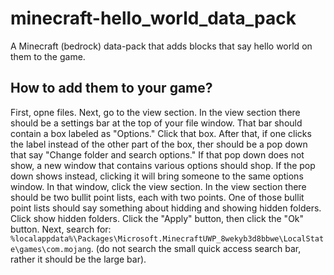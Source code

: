 # minecraft-hello_world_data_pack
A Minecraft (bedrock) data-pack that adds blocks that say hello world on them to the game.

## How to add them to your game?
First, opne files. Next, go to the view section. In the view section there should be a settings bar at the top of your file window. That bar should contain a box labeled as "Options." Click that box. After that, if one clicks the label instead of the other part of the box, ther should be a pop down that say "Change folder and search options." If that pop down does not show, a new window that contains various options should shop. If the pop down shows instead, clicking it will bring someone to the same options window. In that window, click the view section. In the view section there should be two bullit point lists, each with two points. One of those bullit point lists should say something about hidding and showing hidden folders. Click show hidden folders. Click the "Apply" button, then click the "Ok" button. Next, search for: ```%localappdata%\Packages\Microsoft.MinecraftUWP_8wekyb3d8bbwe\LocalState\games\com.mojang```. (do not search the small quick access search bar, rather it should be the large bar).

